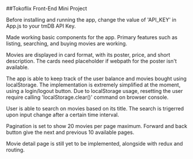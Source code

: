 ##Tokoflix Front-End Mini Project

Before installing and running the app, change the value of 'API_KEY' in App.js to your tmDB API Key.


Made working basic components for the app. Primary features such as listing, searching, and buying movies are working.

Movies are displayed in card format, with its poster, price, and short description. The cards need placeholder if webpath for the poster isn't available.

The app is able to keep track of the user balance and movies bought using localStorage. The implementation is extremely simplified at the moment, using a login/logout button. Due to localStorage usage, resetting the user require calling 'localStorage.clear()' command on browser console.

User is able to search on movies based on its title. The search is trigerred upon input change after a certain time interval.

Pagination is set to show 20 movies per page maximum. Forward and back button give the next and previous 10 available pages.

Movie detail page is still yet to be implemented, alongside with redux and routing.


